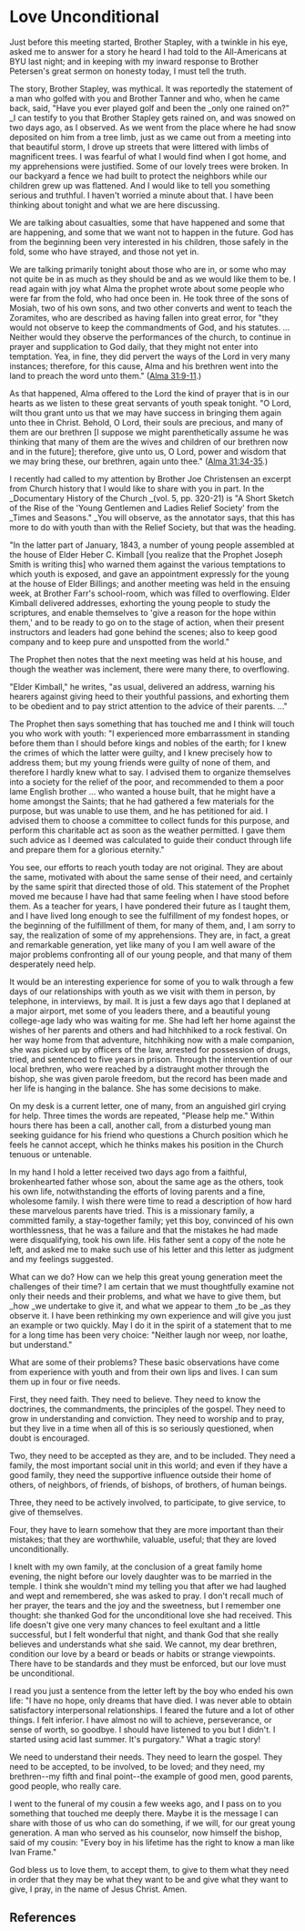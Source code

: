 # Love Unconditional

Just before this meeting started, Brother Stapley, with a twinkle in his eye,
asked me to answer for a story he heard I had told to the All-Americans at BYU
last night; and in keeping with my inward response to Brother Petersen's great
sermon on honesty today, I must tell the truth.

The story, Brother Stapley, was mythical. It was reportedly the statement of a
man who golfed with you and Brother Tanner and who, when he came back, said,
"Have you ever played golf and been the _only one rained on?" _I can testify
to you that Brother Stapley gets rained on, and was snowed on two days ago, as
I observed. As we went from the place where he had snow deposited on him from
a tree limb, just as we came out from a meeting into that beautiful storm, I
drove up streets that were littered with limbs of magnificent trees. I was
fearful of what I would find when I got home, and my apprehensions were
justified. Some of our lovely trees were broken. In our backyard a fence we
had built to protect the neighbors while our children grew up was flattened.
And I would like to tell you something serious and truthful. I haven't worried
a minute about that. I have been thinking about tonight and what we are here
discussing.

We are talking about casualties, some that have happened and some that are
happening, and some that we want not to happen in the future. God has from the
beginning been very interested in his children, those safely in the fold, some
who have strayed, and those not yet in.

We are talking primarily tonight about those who are in, or some who may not
quite be in as much as they should be and as we would like them to be. I read
again with joy what Alma the prophet wrote about some people who were far from
the fold, who had once been in. He took three of the sons of Mosiah, two of
his own sons, and two other converts and went to teach the Zoramites, who are
described as having fallen into great error, for "they would not observe to
keep the commandments of God, and his statutes. ... Neither would they observe
the performances of the church, to continue in prayer and supplication to God
daily, that they might not enter into temptation. Yea, in fine, they did
pervert the ways of the Lord in very many instances; therefore, for this
cause, Alma and his brethren went into the land to preach the word unto them."
([Alma 31:9-11](/scriptures/bofm/alma/31.9-11?lang=eng#8).)

As that happened, Alma offered to the Lord the kind of prayer that is in our
hearts as we listen to these great servants of youth speak tonight. "O Lord,
wilt thou grant unto us that we may have success in bringing them again unto
thee in Christ. Behold, O Lord, their souls are precious, and many of them are
our brethren [I suppose we might parenthetically assume he was thinking that
many of them are the wives and children of our brethren now and in the
future]; therefore, give unto us, O Lord, power and wisdom that we may bring
these, our brethren, again unto thee." ([Alma
31:34-35](/scriptures/bofm/alma/31.34-35?lang=eng#33).)

I recently had called to my attention by Brother Joe Christensen an excerpt
from Church history that I would like to share with you in part. In the
_Documentary History of the Church _(vol. 5, pp. 320-21) is "A Short Sketch of
the Rise of the 'Young Gentlemen and Ladies Relief Society' from the _Times
and Seasons." _You will observe, as the annotator says, that this has more to
do with youth than with the Relief Society, but that was the heading.

"In the latter part of January, 1843, a number of young people assembled at
the house of Elder Heber C. Kimball [you realize that the Prophet Joseph Smith
is writing this] who warned them against the various temptations to which
youth is exposed, and gave an appointment expressly for the young at the house
of Elder Billings; and another meeting was held in the ensuing week, at
Brother Farr's school-room, which was filled to overflowing. Elder Kimball
delivered addresses, exhorting the young people to study the scriptures, and
enable themselves to 'give a reason for the hope within them,' and to be ready
to go on to the stage of action, when their present instructors and leaders
had gone behind the scenes; also to keep good company and to keep pure and
unspotted from the world."

The Prophet then notes that the next meeting was held at his house, and though
the weather was inclement, there were many there, to overflowing.

"Elder Kimball," he writes, "as usual, delivered an address, warning his
hearers against giving heed to their youthful passions, and exhorting them to
be obedient and to pay strict attention to the advice of their parents. ..."

The Prophet then says something that has touched me and I think will touch you
who work with youth: "I experienced more embarrassment in standing before them
than I should before kings and nobles of the earth; for I knew the crimes of
which the latter were guilty, and I knew precisely how to address them; but my
young friends were guilty of none of them, and therefore I hardly knew what to
say. I advised them to organize themselves into a society for the relief of
the poor, and recommended to them a poor lame English brother ... who wanted a
house built, that he might have a home amongst the Saints; that he had
gathered a few materials for the purpose, but was unable to use them, and he
has petitioned for aid. I advised them to choose a committee to collect funds
for this purpose, and perform this charitable act as soon as the weather
permitted. I gave them such advice as I deemed was calculated to guide their
conduct through life and prepare them for a glorious eternity."

You see, our efforts to reach youth today are not original. They are about the
same, motivated with about the same sense of their need, and certainly by the
same spirit that directed those of old. This statement of the Prophet moved me
because I have had that same feeling when I have stood before them. As a
teacher for years, I have pondered their future as I taught them, and I have
lived long enough to see the fulfillment of my fondest hopes, or the beginning
of the fulfillment of them, for many of them, and, I am sorry to say, the
realization of some of my apprehensions. They are, in fact, a great and
remarkable generation, yet like many of you I am well aware of the major
problems confronting all of our young people, and that many of them
desperately need help.

It would be an interesting experience for some of you to walk through a few
days of our relationships with youth as we visit with them in person, by
telephone, in interviews, by mail. It is just a few days ago that I deplaned
at a major airport, met some of you leaders there, and a beautiful young
college-age lady who was waiting for me. She had left her home against the
wishes of her parents and others and had hitchhiked to a rock festival. On her
way home from that adventure, hitchhiking now with a male companion, she was
picked up by officers of the law, arrested for possession of drugs, tried, and
sentenced to five years in prison. Through the intervention of our local
brethren, who were reached by a distraught mother through the bishop, she was
given parole freedom, but the record has been made and her life is hanging in
the balance. She has some decisions to make.

On my desk is a current letter, one of many, from an anguished girl crying for
help. Three times the words are repeated, "Please help me." Within hours there
has been a call, another call, from a disturbed young man seeking guidance for
his friend who questions a Church position which he feels he cannot accept,
which he thinks makes his position in the Church tenuous or untenable.

In my hand I hold a letter received two days ago from a faithful,
brokenhearted father whose son, about the same age as the others, took his own
life, notwithstanding the efforts of loving parents and a fine, wholesome
family. I wish there were time to read a description of how hard these
marvelous parents have tried. This is a missionary family, a committed family,
a stay-together family; yet this boy, convinced of his own worthlessness, that
he was a failure and that the mistakes he had made were disqualifying, took
his own life. His father sent a copy of the note he left, and asked me to make
such use of his letter and this letter as judgment and my feelings suggested.

What can we do? How can we help this great young generation meet the
challenges of their time? I am certain that we must thoughtfully examine not
only their needs and their problems, and what we have to give them, but _how
_we undertake to give it, and what we appear to them _to be _as they observe
it. I have been rethinking my own experience and will give you just an example
or two quickly. May I do it in the spirit of a statement that to me for a long
time has been very choice: "Neither laugh nor weep, nor loathe, but
understand."

What are some of their problems? These basic observations have come from
experience with youth and from their own lips and lives. I can sum them up in
four or five needs.

First, they need faith. They need to believe. They need to know the doctrines,
the commandments, the principles of the gospel. They need to grow in
understanding and conviction. They need to worship and to pray, but they live
in a time when all of this is so seriously questioned, when doubt is
encouraged.

Two, they need to be accepted as they are, and to be included. They need a
family, the most important social unit in this world; and even if they have a
good family, they need the supportive influence outside their home of others,
of neighbors, of friends, of bishops, of brothers, of human beings.

Three, they need to be actively involved, to participate, to give service, to
give of themselves.

Four, they have to learn somehow that they are more important than their
mistakes; that they are worthwhile, valuable, useful; that they are loved
unconditionally.

I knelt with my own family, at the conclusion of a great family home evening,
the night before our lovely daughter was to be married in the temple. I think
she wouldn't mind my telling you that after we had laughed and wept and
remembered, she was asked to pray. I don't recall much of her prayer, the
tears and the joy and the sweetness, but I remember one thought: she thanked
God for the unconditional love she had received. This life doesn't give one
very many chances to feel exultant and a little successful, but I felt
wonderful that night, and thank God that she really believes and understands
what she said. We cannot, my dear brethren, condition our love by a beard or
beads or habits or strange viewpoints. There have to be standards and they
must be enforced, but our love must be unconditional.

I read you just a sentence from the letter left by the boy who ended his own
life: "I have no hope, only dreams that have died. I was never able to obtain
satisfactory interpersonal relationships. I feared the future and a lot of
other things. I felt inferior. I have almost no will to achieve, perseverance,
or sense of worth, so goodbye. I should have listened to you but I didn't. I
started using acid last summer. It's purgatory." What a tragic story!

We need to understand their needs. They need to learn the gospel. They need to
be accepted, to be involved, to be loved; and they need, my brethren--my fifth
and final point--the example of good men, good parents, good people, who
really care.

I went to the funeral of my cousin a few weeks ago, and I pass on to you
something that touched me deeply there. Maybe it is the message I can share
with those of us who can do something, if we will, for our great young
generation. A man who served as his counselor, now himself the bishop, said of
my cousin: "Every boy in his lifetime has the right to know a man like Ivan
Frame."

God bless us to love them, to accept them, to give to them what they need in
order that they may be what they want to be and give what they want to give, I
pray, in the name of Jesus Christ. Amen.

## References

